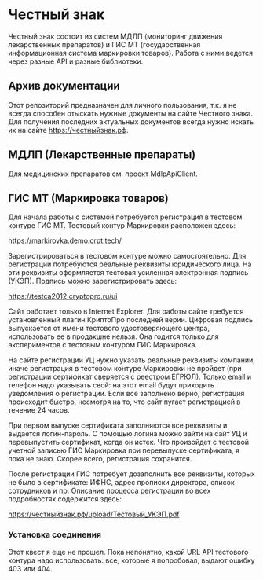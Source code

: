 ﻿# Честный знак

Честный знак состоит из систем МДЛП (мониторинг движения лекарственных препаратов)
и ГИС МТ (государственная информационная система маркировки товаров). Работа с ними
ведется через разные API и разные библиотеки.

## Архив документации

Этот репозиторий предназначен для личного пользования, т.к. я не всегда способен
отыскать нужные документы на сайте Честного знака. Для получения последних актуальных
документов всегда нужно искать их на сайте https://честныйзнак.рф.

## МДЛП (Лекарственные препараты)

Для медицинских препаратов см. проект MdlpApiClient.

## ГИС МТ (Маркировка товаров)

Для начала работы с системой потребуется регистрация в тестовом контуре ГИС МТ.
Тестовый контур Маркировки расположен здесь:

https://markirovka.demo.crpt.tech/

Зарегистрироваться в тестовом контуре можно самостоятельно. Для регистрации 
потребуются реальные реквизиты юридического лица. На эти реквизиты оформляется
тестовая усиленная электронная подпись (УКЭП). Подпись можно зарегистрировать
здесь:

https://testca2012.cryptopro.ru/ui

Сайт работает только в Internet Explorer. Для работы сайте требуется установленный
плагин КриптоПро последней верии. Цифровая подпись выпускается от имени тестового
удостоверяющего центра, использовать ее в продакшне нельзя. Она годится только для
экспериментов с тестовым контуром ГИС Маркировка.

На сайте регистрации УЦ нужно указать реальные реквизиты компании, иначе регистрация
в тестовом контуре Маркировки не пройдет (при регистрации сертификат сверяется с
реестром ЕГРЮЛ). Только email и телефон надо указывать свой: на этот email будут
приходить уведомления о регистрации. Если все заполнено верно, регистрация происходит 
быстро, несмотря на то, что сайт пугает регистрацией в течение 24 часов.

При первом выпуске сертификата заполняются все реквизиты и выдается логин-пароль.
С помощью логина можно зайти на сайт УЦ и перевыпустить сертификат, когда он истек.
Что произойдет с тестовой учетной записью ГИС Маркировка при перевыпуске сертификата,
я пока не знаю. Скорее всего, регистрация сохранится.

После регистрации ГИС потребует дозаполнить все реквизиты, которых не было в
сертификате: ИФНС, адрес прописки директора, список сотрудников и пр.
Описание процесса регистрации во всех подробностях содержится здесь:

https://честныйзнак.рф/upload/Тестовый_УКЭП.pdf

### Установка соединения

Этот квест я еще не прошел. Пока непонятно, какой URL API тестового контура надо
использовать: все, которые я попробовал, выдают ошибку 403 или 404.
